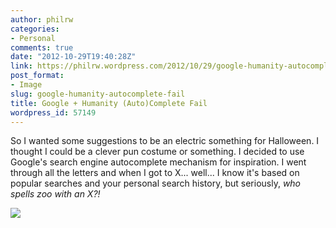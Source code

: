 ```yaml
---
author: philrw
categories:
- Personal
comments: true
date: "2012-10-29T19:40:28Z"
link: https://philrw.wordpress.com/2012/10/29/google-humanity-autocomplete-fail/
post_format:
- Image
slug: google-humanity-autocomplete-fail
title: Google + Humanity (Auto)Complete Fail
wordpress_id: 57149
---
```


So I wanted some suggestions to be an electric something for Halloween. I thought I could be a clever pun costume or something. I decided to use Google's search engine autocomplete mechanism for inspiration. I went through all the letters and when I got to X... well... I know it's based on popular searches and your personal search history, but seriously, _who spells zoo with an X?!_

![](http://philrw.files.wordpress.com/2012/10/google-autocomplete-fail.jpg)
